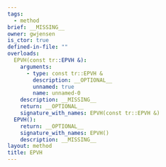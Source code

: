 ```yaml
---
tags:
  - method
brief: __MISSING__
owner: gwjensen
is_ctor: true
defined-in-file: ""
overloads:
  EPVH(const tr::EPVH &):
    arguments:
      - type: const tr::EPVH &
        description: __OPTIONAL__
        unnamed: true
        name: unnamed-0
    description: __MISSING__
    return: __OPTIONAL__
    signature_with_names: EPVH(const tr::EPVH &)
  EPVH():
    return: __OPTIONAL__
    signature_with_names: EPVH()
    description: __MISSING__
layout: method
title: EPVH
---
```

